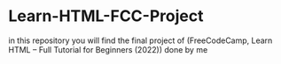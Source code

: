 # Learn-HTML-FCC-Project
in this repository you will find the final project of (FreeCodeCamp, Learn HTML – Full Tutorial for Beginners (2022)) done by me
